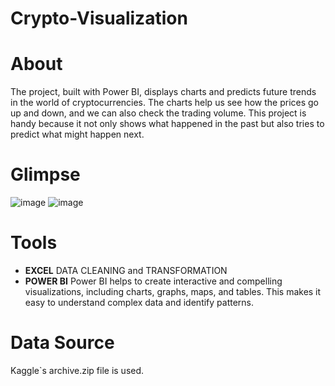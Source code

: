 # Crypto-Visualization
# About
The project, built with Power BI, displays charts and predicts future trends in the world of cryptocurrencies. The charts help us see how the prices go up and down, and we can also check the trading volume. This project is handy because it not only shows what happened in the past but also tries to predict what might happen next. 
# Glimpse
![image](https://github.com/pa-sha-10/Crypto-Visualization/assets/137382890/d1206ab4-bf07-4a9a-ab5b-ef14a3393549)
![image](https://github.com/pa-sha-10/Crypto-Visualization/assets/137382890/db55d648-4b09-45de-915a-8ba9d099ae67)
# Tools
- **EXCEL**
   DATA CLEANING and TRANSFORMATION
- **POWER BI**
   Power BI helps to create interactive and compelling visualizations, including charts, graphs, maps, and tables. This makes it easy to understand complex data and identify patterns.
# Data Source
Kaggle`s archive.zip file is used.
